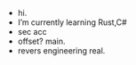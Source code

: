-  hi.
-  I’m currently learning Rust,C#
-  sec acc
-  offset? main.
-  revers engineering real.

<!---
frmerikh/frmerikh is a ✨ special ✨ repository because its `README.md` (this file) appears on your GitHub profile.
You can click the Preview link to take a look at your changes.
--->
